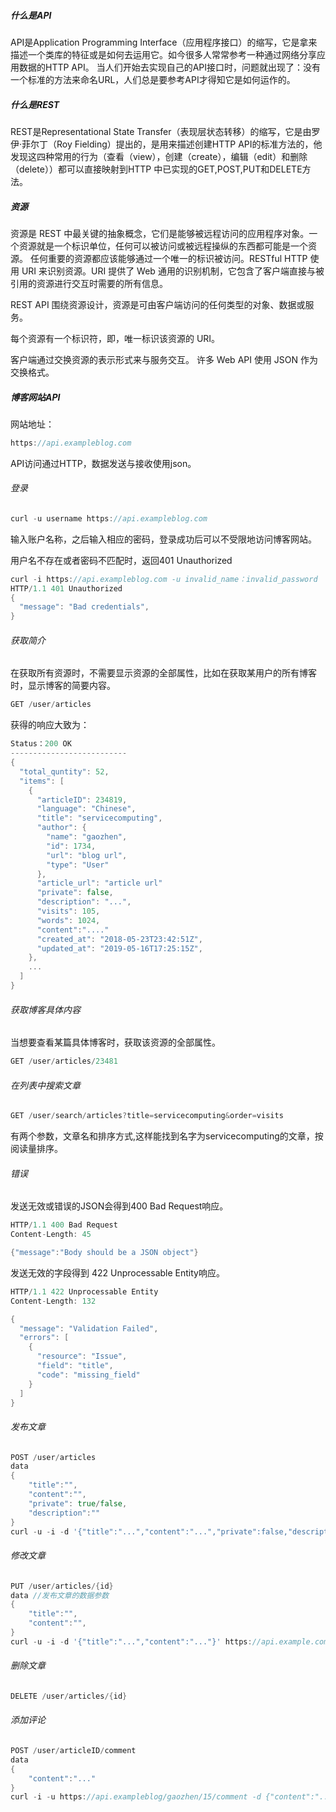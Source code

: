 ##### 什么是API
API是Application Programming Interface（应用程序接口）的缩写，它是拿来描述一个类库的特征或是如何去运用它。如今很多人常常参考一种通过网络分享应用数据的HTTP API。
当人们开始去实现自己的API接口时，问题就出现了：没有一个标准的方法来命名URL，人们总是要参考API才得知它是如何运作的。
##### 什么是REST
REST是Representational State Transfer（表现层状态转移）的缩写，它是由罗伊·菲尔丁（Roy Fielding）提出的，是用来描述创建HTTP API的标准方法的，他发现这四种常用的行为（查看（view），创建（create），编辑（edit）和删除（delete））都可以直接映射到HTTP 中已实现的GET,POST,PUT和DELETE方法。
##### 资源
资源是 REST 中最关键的抽象概念，它们是能够被远程访问的应用程序对象。一个资源就是一个标识单位，任何可以被访问或被远程操纵的东西都可能是一个资源。
任何重要的资源都应该能够通过一个唯一的标识被访问。RESTful HTTP 使用 URI 来识别资源。URI 提供了 Web 通用的识别机制，它包含了客户端直接与被引用的资源进行交互时需要的所有信息。

REST API 围绕资源设计，资源是可由客户端访问的任何类型的对象、数据或服务。

每个资源有一个标识符，即，唯一标识该资源的 URI。

客户端通过交换资源的表示形式来与服务交互。 许多 Web API 使用 JSON 作为交换格式。

##### 博客网站API
网站地址：

```go
https://api.exampleblog.com
```
API访问通过HTTP，数据发送与接收使用json。
###### 登录

```go
curl -u username https://api.exampleblog.com
```
输入账户名称，之后输入相应的密码，登录成功后可以不受限地访问博客网站。

用户名不存在或者密码不匹配时，返回401 Unauthorized

```go
curl -i https://api.exampleblog.com -u invalid_name：invalid_password 
HTTP/1.1 401 Unauthorized
{
  "message": "Bad credentials",
}
```

###### 获取简介
在获取所有资源时，不需要显示资源的全部属性，比如在获取某用户的所有博客时，显示博客的简要内容。

```go
GET /user/articles
```
获得的响应大致为：

```go
Status：200 OK
--------------------------
{
  "total_quntity": 52,
  "items": [
    {
      "articleID": 234819,
      "language": "Chinese",
      "title": "servicecomputing",
      "author": {
        "name": "gaozhen",
        "id": 1734,
        "url": "blog url",
        "type": "User"
      },
      "article_url": "article url"
      "private": false,
      "description": "...",
      "visits": 105,
      "words": 1024,
      "content":"...."
      "created_at": "2018-05-23T23:42:51Z",
      "updated_at": "2019-05-16T17:25:15Z",
    },
    ...
  ]
}

```

###### 获取博客具体内容
当想要查看某篇具体博客时，获取该资源的全部属性。

```go
GET /user/articles/23481
```

###### 在列表中搜索文章

```go
GET /user/search/articles?title=servicecomputing&order=visits
```
有两个参数，文章名和排序方式,这样能找到名字为servicecomputing的文章，按阅读量排序。


###### 错误
发送无效或错误的JSON会得到400 Bad Request响应。

```go
HTTP/1.1 400 Bad Request
Content-Length: 45

{"message":"Body should be a JSON object"}
```
发送无效的字段得到 422 Unprocessable Entity响应。

```go
HTTP/1.1 422 Unprocessable Entity
Content-Length: 132

{
  "message": "Validation Failed",
  "errors": [
    {
      "resource": "Issue",
      "field": "title",
      "code": "missing_field"
    }
  ]
}
```
###### 发布文章
```go
POST /user/articles
data 
{
	"title":"",
	"content":"",
	"private": true/false,
	"description":""
}
curl -u -i -d '{"title":"...","content":"...","private":false,"description":"..."}' https://api.example.com/gaozhen/articles

```
###### 修改文章

```go
PUT /user/articles/{id}
data //发布文章的数据参数
{
	"title":"",
	"content":"",
}
curl -u -i -d '{"title":"...","content":"..."}' https://api.example.com/gaozhen/articles/15/

```

###### 删除文章

```go
DELETE /user/articles/{id}
```
###### 添加评论

```go
POST /user/articleID/comment
data
{
	"content":"..."
}
curl -i -u https://api.exampleblog/gaozhen/15/comment -d {"content":"..."}
```
